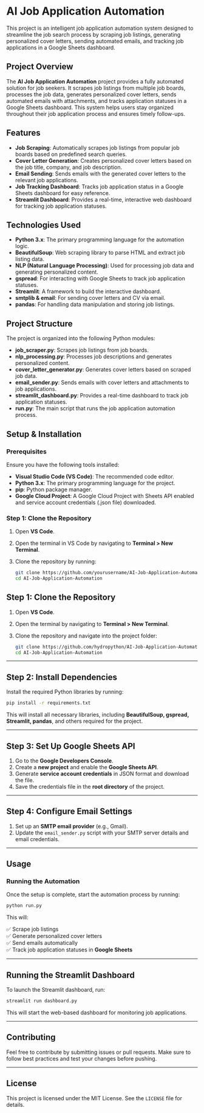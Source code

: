 
# AI Job Application Automation

This project is an intelligent job application automation system designed to streamline the job search process by scraping job listings, generating personalized cover letters, sending automated emails, and tracking job applications in a Google Sheets dashboard.


## Project Overview

The **AI Job Application Automation** project provides a fully automated solution for job seekers. It scrapes job listings from multiple job boards, processes the job data, generates personalized cover letters, sends automated emails with attachments, and tracks application statuses in a Google Sheets dashboard. This system helps users stay organized throughout their job application process and ensures timely follow-ups.

## Features

- **Job Scraping**: Automatically scrapes job listings from popular job boards based on predefined search queries.
- **Cover Letter Generation**: Creates personalized cover letters based on the job title, company, and job description.
- **Email Sending**: Sends emails with the generated cover letters to the relevant job applications.
- **Job Tracking Dashboard**: Tracks job application status in a Google Sheets dashboard for easy reference.
- **Streamlit Dashboard**: Provides a real-time, interactive web dashboard for tracking job application statuses.

## Technologies Used

- **Python 3.x**: The primary programming language for the automation logic.
- **BeautifulSoup**: Web scraping library to parse HTML and extract job listing data.
- **NLP (Natural Language Processing)**: Used for processing job data and generating personalized content.
- **gspread**: For interacting with Google Sheets to track job application statuses.
- **Streamlit**: A framework to build the interactive dashboard.
- **smtplib & email**: For sending cover letters and CV via email.
- **pandas**: For handling data manipulation and storing job listings.

## Project Structure

The project is organized into the following Python modules:

- **job_scraper.py**: Scrapes job listings from job boards.
- **nlp_processing.py**: Processes job descriptions and generates personalized content.
- **cover_letter_generator.py**: Generates cover letters based on scraped job data.
- **email_sender.py**: Sends emails with cover letters and attachments to job applications.
- **streamlit_dashboard.py**: Provides a real-time dashboard to track job application statuses.
- **run.py**: The main script that runs the job application automation process.

## Setup & Installation

### Prerequisites
Ensure you have the following tools installed:

- **Visual Studio Code (VS Code)**: The recommended code editor.
- **Python 3.x**: The primary programming language for the project.
- **pip**: Python package manager.
- **Google Cloud Project**: A Google Cloud Project with Sheets API enabled and service account credentials (.json file) downloaded.

### Step 1: Clone the Repository

1. Open **VS Code**.
2. Open the terminal in VS Code by navigating to **Terminal > New Terminal**.
3. Clone the repository by running:

    ````bash
    git clone https://github.com/yourusername/AI-Job-Application-Automation.git
    cd AI-Job-Application-Automation
    ````

## Step 1: Clone the Repository

1. Open **VS Code**.
2. Open the terminal by navigating to **Terminal > New Terminal**.
3. Clone the repository and navigate into the project folder:

   ```bash
   git clone https://github.com/hydropython/AI-Job-Application-Automation.git
   cd AI-Job-Application-Automation
   ```

---

## Step 2: Install Dependencies

Install the required Python libraries by running:

   ```bash
   pip install -r requirements.txt
   ```

This will install all necessary libraries, including **BeautifulSoup, gspread, Streamlit, pandas**, and others required for the project.

---

## Step 3: Set Up Google Sheets API

1. Go to the **Google Developers Console**.
2. Create a **new project** and enable the **Google Sheets API**.
3. Generate **service account credentials** in JSON format and download the file.
4. Save the credentials file in the **root directory** of the project.

---

## Step 4: Configure Email Settings

1. Set up an **SMTP email provider** (e.g., Gmail).
2. Update the `email_sender.py` script with your SMTP server details and email credentials.

---

## Usage

### Running the Automation

Once the setup is complete, start the automation process by running:

   ```bash
   python run.py
   ```

This will:

✅ Scrape job listings  
✅ Generate personalized cover letters  
✅ Send emails automatically  
✅ Track job application statuses in **Google Sheets**  

---

## Running the Streamlit Dashboard

To launch the Streamlit dashboard, run:

   ```bash
   streamlit run dashboard.py
   ```

This will start the web-based dashboard for monitoring job applications.

---

## Contributing

Feel free to contribute by submitting issues or pull requests. Make sure to follow best practices and test your changes before pushing.

---

## License

This project is licensed under the MIT License. See the `LICENSE` file for details.
